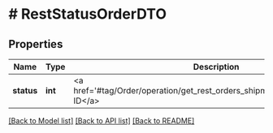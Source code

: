 # # RestStatusOrderDTO

## Properties

Name | Type | Description | Notes
------------ | ------------- | ------------- | -------------
**status** | **int** | &lt;a href&#x3D;&#39;#tag/Order/operation/get_rest_orders_shipment_status_map&#39;&gt;Status ID&lt;/a&gt; |

[[Back to Model list]](../../README.md#models) [[Back to API list]](../../README.md#endpoints) [[Back to README]](../../README.md)

